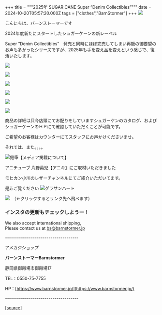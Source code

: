 +++
title = """2025年 SUGAR CANE Super ”Denim Collectibles”"""
date = 2024-10-20T05:57:20.000Z
tags = ["clothes","BarnStormer"]
+++
[![](https://stat.ameba.jp/user_images/20231023/16/barnstormer-go/b2/03/p/o0420015015354743273.png)](https://ameblo.jp/barnstormer-go/entry-12825670498.html)

こんにちは、バーンストーマーです

2024年度新たにスタートしたシュガーケーンの新レーベル

Super ”Denim Collectibles”　発売と同時にほぼ完売してしまい再販の御要望のお声も多かったシリーズですが、2025年も手を変え品を変えという感じで、復活いたします。

[![](https://stat.ameba.jp/user_images/20241020/15/barnstormer-go/e1/09/j/o0600070015500134557.jpg)](https://stat.ameba.jp/user_images/20241020/15/barnstormer-go/e1/09/j/o0600070015500134557.jpg)

[![](https://stat.ameba.jp/user_images/20241020/15/barnstormer-go/0a/fb/j/o0700052115500134140.jpg)](https://stat.ameba.jp/user_images/20241020/15/barnstormer-go/0a/fb/j/o0700052115500134140.jpg)

[![](https://stat.ameba.jp/user_images/20241020/15/barnstormer-go/b4/4d/j/o0700046615500134145.jpg)](https://stat.ameba.jp/user_images/20241020/15/barnstormer-go/b4/4d/j/o0700046615500134145.jpg)

[![](https://stat.ameba.jp/user_images/20241020/15/barnstormer-go/03/8a/j/o0700046615500134154.jpg)](https://stat.ameba.jp/user_images/20241020/15/barnstormer-go/03/8a/j/o0700046615500134154.jpg)

[![](https://stat.ameba.jp/user_images/20241020/15/barnstormer-go/3c/73/j/o0700046615500134158.jpg)](https://stat.ameba.jp/user_images/20241020/15/barnstormer-go/3c/73/j/o0700046615500134158.jpg)

[![](https://stat.ameba.jp/user_images/20241020/15/barnstormer-go/77/9a/j/o0700046615500134149.jpg)](https://stat.ameba.jp/user_images/20241020/15/barnstormer-go/77/9a/j/o0700046615500134149.jpg)

商品の詳細は只今店頭にてお配りをしていますシュガーケンのカタログ、およびシュガーケーンのＨＰにて確認していただくことが可能です。

ご希望のお客様はカウンターにてスタッフにお声かけくださいませ。

それでは、また。。。。

![鉛筆](https://stat100.ameba.jp/blog/ucs/img/char/char3/519.png)【メディア掲載について】

アニチューブ 片野英児【アニキ】にご取材いただきました

モヒカン小川のレザーチャンネルにてご紹介いただいてます。

是非ご覧ください ![グラサンハート](https://stat100.ameba.jp/blog/ucs/img/char/char3/148.png)

[![](https://stat.ameba.jp/user_images/20230412/16/barnstormer-go/6a/23/p/o0108010815269242493.png)](https://www.instagram.com/barnstormer_daily/)　（←クリックするとリンク先へ飛べます）

### インスタの更新もチェックしようー！

We also accept international shipping,  
Please contact us at bs@barnstormer.jp

**\-------------------------------------**

アメカジショップ

**バーンストーマーBarnstormer**

静岡県御殿場市御殿場17

TEL：0550-75-7755

HP：[https://www.barnstormer.jp/](https://www.barnstormer.jp/)

**\-------------------------------------**

[[source]](https://ameblo.jp/barnstormer-go/entry-12871969217.html)
